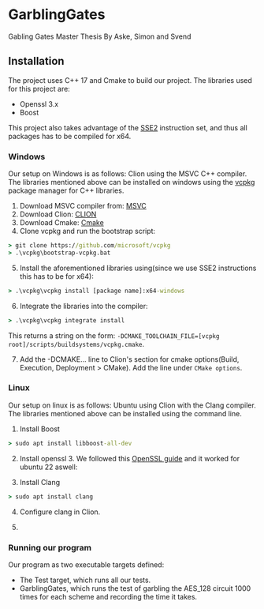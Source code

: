 # GarblingGates
Gabling Gates Master Thesis
By Aske, Simon and Svend

## Installation
The project uses C++ 17 and Cmake to build our project. The libraries used for this project are:
- Openssl 3.x
- Boost

This project also takes advantage of the [SSE2](https://en.wikipedia.org/wiki/SSE2) instruction set, and thus all packages has to be compiled for x64.

### Windows
Our setup on Windows is as follows: Clion using the MSVC C++ compiler.
The libraries mentioned above can be installed on windows using the [vcpkg](https://vcpkg.io/en/) package manager for C++ libraries.
1. Download MSVC compiler from: [MSVC](https://visualstudio.microsoft.com/vs/features/cplusplus/)
2. Download Clion: [CLION](https://www.jetbrains.com/clion/)
3. Download Cmake: [Cmake](https://cmake.org/)
4. Clone vcpkg and run the bootstrap script:
```cmd
> git clone https://github.com/microsoft/vcpkg
> .\vcpkg\bootstrap-vcpkg.bat
```
5. Install the aforementioned libraries using(since we use SSE2 instructions this has to be for x64):
```cmd
> .\vcpkg\vcpkg install [package name]:x64-windows
```
6. Integrate the libraries into the compiler:
```cmd
> .\vcpkg\vcpkg integrate install
```
This returns a string on the form: `-DCMAKE_TOOLCHAIN_FILE=[vcpkg root]/scripts/buildsystems/vcpkg.cmake`.

7. Add the -DCMAKE... line to Clion's section for cmake options(Build, Execution, Deployment > CMake). Add the line under `CMake options`.

### Linux
Our setup on linux is as follows: Ubuntu using Clion with the Clang compiler.
The libraries mentioned above can be installed using the command line.
1. Install Boost
```cmd
> sudo apt install libboost-all-dev
```
2. Install openssl 3. We followed this [OpenSSL guide](https://nextgentips.com/2022/03/23/how-to-install-openssl-3-on-ubuntu-20-04/) and it worked for ubuntu 22 aswell:
   
3. Install Clang
```cmd
> sudo apt install clang
```
4. Configure clang in Clion.

5. 
### Running our program
Our program as two executable targets defined:
- The Test target, which runs all our tests.
- GarblingGates, which runs the test of garbling the AES_128 circuit 1000 times for each scheme and recording the time it takes.